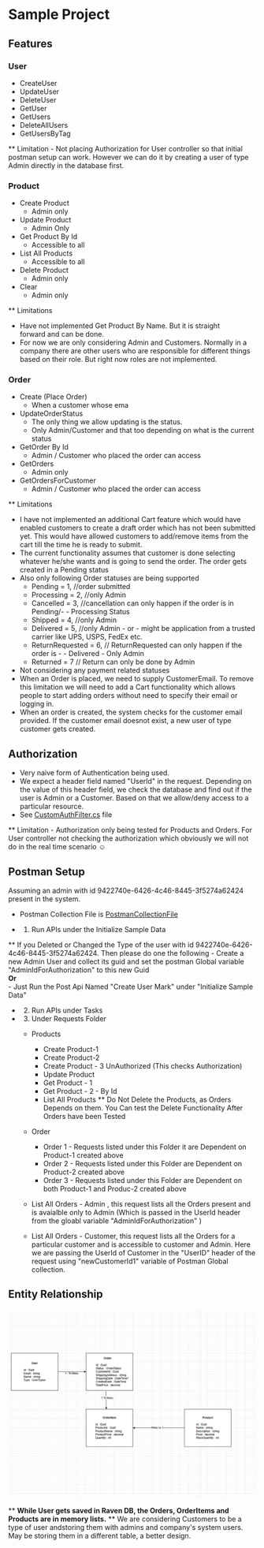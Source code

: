 # Sample Project


## Features

### User
- CreateUser
- UpdateUser
- DeleteUser
- GetUser
- GetUsers
- DeleteAllUsers
- GetUsersByTag

** Limitation - Not placing Authorization for User controller so that initial postman setup can work. However we can do it by creating a user of type Admin directly in the database first. 

### Product
- Create Product
    - Admin only 
- Update Product
    - Admin Only
- Get Product By Id
    - Accessible to all
- List All Products
    - Accessible to all
- Delete Product
    - Admin only
- Clear
    - Admin only

** Limitations 
- Have not implemented Get Product By Name. But it is straight    
               forward and can be done.
- For now we are only considering Admin and Customers. Normally in a company there are other users who are responsible for different things based on their role. But right now roles are not implemented.               

### Order
- Create (Place Order)
    - When a customer whose ema
- UpdateOrderStatus
    - The only thing we allow updating is the status.
    - Only Admin/Customer and that too depending on what is the current status
- GetOrder By Id
    - Admin / Customer who placed the order can access
- GetOrders
    - Admin only
- GetOrdersForCustomer
    - Admin / Customer who placed the order can access

** Limitations
- I have not implemented an additional Cart feature which would have enabled customers to create a draft order which has not been submitted yet. This would have allowed customers to add/remove items from the cart till the time he is ready to submit.
- The current functionality assumes that customer is done selecting whatever he/she wants and is going to send the order. The order gets created in a Pending status
- Also only following Order statuses are being supported
    - Pending = 1, //order submitted 
    - Processing = 2, //only Admin  
    - Cancelled = 3, //cancellation can only happen if the order is in Pending/- - Processing Status
    - Shipped = 4, //only Admin
    - Delivered = 5, //only Admin - or - might be application from a trusted carrier like UPS, USPS, FedEx etc.        
    - ReturnRequested = 6, // ReturnRequested can only happen if the order is - - Delivered - Only Admin
    - Returned = 7 // Return can only be done by Admin
- Not considering any payment related statuses
- When an Order is placed, we need to supply CustomerEmail. To remove this limitation we will need to add a Cart functionality which allows people to start adding orders without need to specify their email or logging in.
- When an order is created, the system checks for the customer email provided. If the customer email doesnot exist, a new user of type customer gets created.

## Authorization
- Very naive form of Authentication being used.
- We expect a header field named "UserId" in the request.
Depending on the value of this header field, we check the database and find out if the user is Admin or a Customer. Based on that we allow/deny access to a particular resource.
- See [CustomAuthFilter.cs](./SampleProject/WebApi/Filters/CustomAuthFilter.cs) file  

** Limitation - Authorization only being tested for Products and Orders. For User controller not checking the authorization which obviously we will not do in the real time scenario &#9786;

## Postman Setup
Assuming an admin with id 9422740e-6426-4c46-8445-3f5274a62424 present in the system.
- Postman Collection File is [PostmanCollectionFile](LendingPad-SampleProject.postman_collection.json)

- 1.  Run APIs under the Initialize Sample Data

**  If you Deleted or Changed the Type of the user with id 9422740e-6426-4c46-8445-3f5274a62424. Then please do one the following
    - Create a new Admin User and collect its guid and set the postman Global variable "AdminIdForAuthorization" to  this new Guid <br/>
       <b>Or</b> <br/>
    - Just Run the Post Api Named "Create User Mark" under "Initialize Sample Data"

- 2. Run APIs under Tasks
- 3. Under Requests Folder
    - Products
        - Create Product-1
        - Create Product-2
        - Create Product - 3 UnAuthorized (This checks Authorization)
        - Update Product
        - Get Product - 1
        - Get Product - 2 - By Id
        - List All Products
        ** Do Not Delete the Products, as Orders Depends on them. You Can test the Delete Functionality After Orders have been Tested

    - Order
        - Order 1 - Requests listed under this Folder it are Dependent on Product-1 created above
        - Order 2 - Requests listed under this Folder are Dependent on Product-2 created above
        - Order 3 - Requests listed under this Folder are Dependent on both Product-1 and Produc-2 created above
    - List All Orders - Admin , this request lists all the Orders present and is avaialble only to Admin (Which is passed in the UserId header from the gloabl variable "AdminIdForAuthorization" )
    - List All Orders - Customer, this request lists all the Orders for a particular customer and is accessible to customer and Admin. Here we are passing the UserId of Customer in the "UserID" header of the request using "newCustomerId1" variable of Postman Global collection.            

## Entity Relationship
![Alt text](EntityRelationshipDiagram.png)

** <b>While User gets saved in Raven DB, the Orders, OrderItems and Products are in memory lists.</b> 
** We are considering Customers to be a type of user andstoring them with admins and company's system users. May be storing them in a different table, a better design.  

